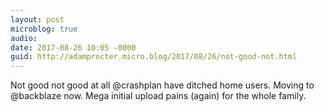 ```yaml
---
layout: post
microblog: true
audio: 
date: 2017-08-26 10:05 -0000
guid: http://adamprocter.micro.blog/2017/08/26/not-good-not.html
---
```

Not good not good at all @crashplan have ditched home users. Moving to @backblaze now. Mega initial upload pains (again) for the whole family. 
